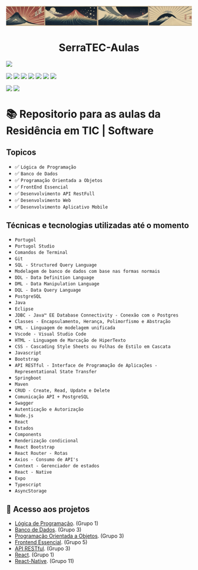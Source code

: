![Capa Titulo](/assets/images/00006-267240829.png)
<h1 align="center"> SerraTEC-Aulas </h1>
<p align="left">
  <img loading="lazy" src="http://img.shields.io/static/v1?label=STATUS&message=Concluido&color=GREEN&style=for-the-badge"/>
</p>
<p align="left">
  <img loading="lazy" src="https://img.shields.io/badge/Linguagem-Portugol-pink"/>
  <img loading="lazy" src="https://img.shields.io/badge/Linguagem-Java-purple"/>
  <img loading="lazy" src="https://img.shields.io/badge/Linguagem-SQL-green"/>
  <img loading="lazy" src="https://img.shields.io/badge/Linguagem-HTML-red"/>
  <img loading="lazy" src="https://img.shields.io/badge/Linguagem-CSS-orange"/>
  <img loading="lazy" src="https://img.shields.io/badge/Linguagem-Javascript-yellow"/>
  <img loading="lazy" src="https://img.shields.io/badge/Linguagem-Typescript-blue"/>
</p>
<p align="left">
  <img loading="lazy" src="https://img.shields.io/badge/Framework-React-blue"/>
  <img loading="lazy" src="https://img.shields.io/badge/Framework-React_Native-blue"/>
</p>

# :books: Repositorio para as aulas da Residência em TIC | Software

## Topicos

- ✅ ``Lógica de Programação``
- ✅ ``Banco de Dados``
- ✅ ``Programação Orientada a Objetos``
- ✅ ``FrontEnd Essencial``
- ✅ ``Desenvolvimento API RestFull``
- ✅ ``Desenvolvimento Web``
- ✅ ``Desenvolvimento Aplicativo Mobile``

## Técnicas e tecnologias utilizadas até o momento

- ``Portugol``
- ``Portugol Studio``
- ``Comandos de Terminal``
- ``Git``
- ``SQL - Structured Query Language``
- ``Modelagem de banco de dados com base nas formas normais``
- ``DDL - Data Definition Language``
- ``DML - Data Manipulation Language``
- ``DQL - Data Query Language``
- ``PostgreSQL``
- ``Java``
- ``Eclipse``
- ``JDBC - Java™ EE Database Connectivity - Conexão com o Postgres``
- ``Classes - Encapsulamento, Herança, Polimorfismo e Abstração``
- ``UML - Linguagem de modelagem unificada``
- ``Vscode - Visual Studio Code``
- ``HTML - Linguagem de Marcação de HiperTexto``
- ``CSS - Cascading Style Sheets ou Folhas de Estilo em Cascata``
- ``Javascript``
- ``Bootstrap``
- ``API RESTful - Interface de Programação de Aplicações - Representational State Transfer``
- ``Springboot``
- ``Maven``
- ``CRUD - Create, Read, Update e Delete``
- ``Comunicação API + PostgreSQL``
- ``Swagger``
- ``Autenticação e Autorização``
- ``Node.js``
- ``React``
- ``Estados``
- ``Components``
- ``Renderização condicional``
- ``React Bootstrap``
- ``React Router - Rotas``
- ``Axios - Consumo de API's``
- ``Context - Gerenciador de estados``
- ``React - Native``
- ``Expo``
- ``Typescript``
- ``AsyncStorage``

## 📁 Acesso aos projetos
- [Lógica de Programação](/Matérias/Lógica%20de%20Programação/Projeto/PROJETOGRUPO1.por). (Grupo 1)
- [Banco de Dados](/Matérias/Banco%20de%20Dados/Projeto%20Grupo%203). (Grupo 3)
- [Programação Orientada a Objetos](/Matérias/Programação%20Orientada%20a%20Objeto/Projeto/ProjetoPooGrupo3). (Grupo 3)
- [Frontend Essencial](Matérias/Frontend%20Essencial/Projeto). (Grupo 5)
- [API RESTful](Matérias/API%20Restful/Projeto/Serratec-Projeto-APIRestfull-Grupo3). (Grupo 3)
- [React](Matérias/Desenvolvimento%20WEB/Serratec-Projeto-DesenvolvimentoWeb-Grupo1). (Grupo 1)
- [React-Native](Matérias/Desenvolvimento%20Mobile/Projeto). (Grupo 11)
